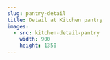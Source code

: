 ```yaml
---
slug: pantry-detail
title: Detail at Kitchen pantry
images:
  - src: kitchen-detail-pantry
    width: 900
    height: 1350
---
```


